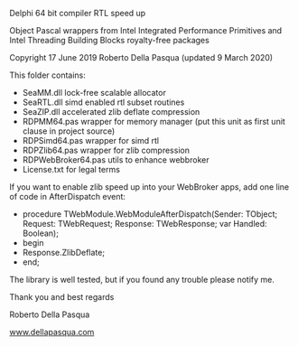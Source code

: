 Delphi 64 bit compiler RTL speed up

Object Pascal wrappers from Intel Integrated Performance Primitives and Intel Threading Building Blocks royalty-free packages

Copyright 17 June 2019 Roberto Della Pasqua (updated 9 March 2020)

This folder contains:

- SeaMM.dll lock-free scalable allocator
- SeaRTL.dll simd enabled rtl subset routines
- SeaZIP.dll accelerated zlib deflate compression
- RDPMM64.pas wrapper for memory manager (put this unit as first unit clause in project source)
- RDPSimd64.pas wrapper for simd rtl
- RDPZlib64.pas wrapper for zlib compression
- RDPWebBroker64.pas utils to enhance webbroker
- License.txt for legal terms

If you want to enable zlib speed up into your WebBroker apps, add one line of code in AfterDispatch event:

- procedure TWebModule.WebModuleAfterDispatch(Sender: TObject; Request: TWebRequest; Response: TWebResponse; var Handled: Boolean); 
- begin 
-   Response.ZlibDeflate; 
- end;

The library is well tested, but if you found any trouble please notify me.

Thank you and best regards

Roberto Della Pasqua

www.dellapasqua.com
